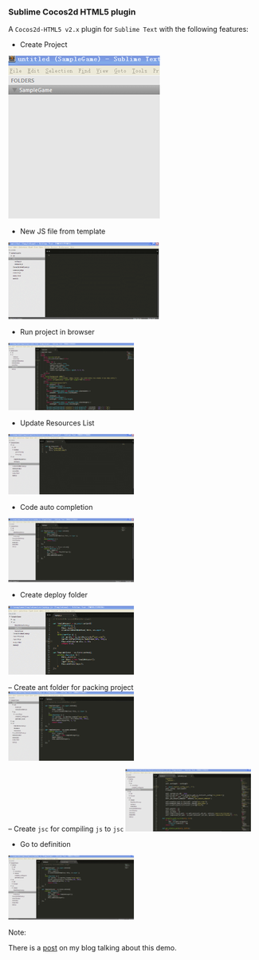 ### Sublime Cocos2d HTML5 plugin

A `Cocos2d-HTML5 v2.x` plugin for `Sublime Text` with the following features:

- Create Project
<img src="./snapshot/1.create_project.gif"/>

- New JS file from template
<img src="./snapshot/2.new_js_file.gif" width="60%" />

- Run project in browser
<img src="./snapshot/3.run_in_browser.gif" width="50%" />

- Update Resources List
<img src="./snapshot/4.update_resource_list.gif" width="50%" />

- Code auto completion
<img src="./snapshot/5.auto_completion.gif" width="50%" />

- Create deploy folder
<img src="./snapshot/6.create_deploy_folder.gif" width="50%" />

– Create ant folder for packing project
<img src="./snapshot/7.run_ant.gif" width="50%" />

– Create `jsc` for compiling `js` to `jsc`
<img src="./snapshot/8.compile_jsc.gif" width="50%" />

- Go to definition
<img src="./snapshot/9.go_to_definition.gif" width="50%" />


Note:

There is a [post](http://www.supersuraccoon-cocos2d.com/2014/04/11/cocos2dhtml5dev-a-cocos2d-html52-x-plugin-for-sublimetext/) on my blog talking about this demo.
